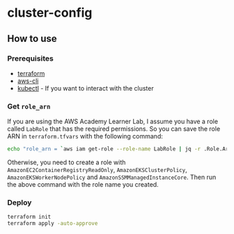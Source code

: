 # cluster-config

## How to use

### Prerequisites

- [terraform](https://developer.hashicorp.com/terraform/install)
- [aws-cli](https://docs.aws.amazon.com/cli/latest/userguide/getting-started-install.html)
- [kubectl](https://kubernetes.io/docs/tasks/tools/) - If you want to interact with the cluster

### Get `role_arn`

If you are using the AWS Academy Learner Lab, I assume you have a role called `LabRole` that has the required permissions. So you can save the role ARN in `terraform.tfvars` with the following command:

```bash
echo "role_arn = `aws iam get-role --role-name LabRole | jq -r .Role.Arn`" | tee terraform.tfvars
```
Otherwise, you need to create a role with `AmazonEC2ContainerRegistryReadOnly`, `AmazonEKSClusterPolicy`, `AmazonEKSWorkerNodePolicy` and `AmazonSSMManagedInstanceCore`. Then run the above command with the role name you created.

### Deploy

```bash
terraform init
terraform apply -auto-approve
```